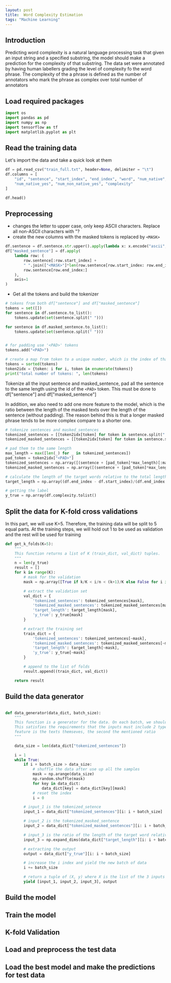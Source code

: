 ```yaml
---
layout: post
title:  Word Complexity Estimation
tags: "Machine Learning"
---
```


## Introduction
Predicting word complexity is a natural language processing task that given an input string and a specified substring, the model should make a prediction for the complexity of that substring. The data set were annotated by having human labellers grading the level of complexity fo the word phrase. The complexity of the a phrase is defined as the number of annotators who mark the phrase as complex over total number of annotators

## Load required packages
```python
import os
import pandas as pd
import numpy as np
import tensorflow as tf
import matplotlib.pyplot as plt
```

## Read the training data
Let's import the data and take a quick look at them

```python
df = pd.read_csv("train_full.txt", header=None, delimiter = "\t")
df.columns = [
    "id", "sentence", "start_index", "end_index", "word", "num_native", "num_non_native",
    "num_native_yes", "num_non_native_yes", "complexity"
]

df.head()
```

## Preprocessing
* changes the letter to upper case, only keep ASCII characters. Replace all non-ASCII characters with "?
* create the new columns with the masked tokens is replaced by `<MASK>`

```python
df.sentence = df.sentence.str.upper().apply(lambda x: x.encode("ascii", errors='replace').decode())
df["masked_sentence"] = df.apply(
    lambda row: (
        row.sentence[:row.start_index] + 
        " ".join(["<MASK>"]*len(row.sentence[row.start_index: row.end_index].split(" "))) + 
        row.sentence[row.end_index:]
    ),
    axis=1
)

```
* Get all the tokens and build the tokenizer

```python
# tokens from both df["sentence"] and df["masked_sentence"]
tokens = set([])
for sentence in df.sentence.to_list():
    tokens.update(set(sentence.split(" ")))

for sentence in df.masked_sentence.to_list():
    tokens.update(set(sentence.split(" ")))


# for padding use '<PAD>' tokens
tokens.add("<PAD>")

# create a map from token to a unique number, which is the index of that tokens in the sorted `tokens` list
tokens = sorted(tokens)
token2idx = {token: i for i, token in enumerate(tokens)}
print("total number of tokens: ", len(tokens)

```

Tokenize all the input sentence and masked_sentence, pad all the sentence to the same length using the id of the `<PAD>` token. This must be done to df["sentence"] and df["masked_sentence"]

In addition, we also need to add one more feature to the model, which is the ratio between the length of the masked texts over the length of the sentence (without padding). The reason behind this is that a longer masked phrase tends to be more complex compare to a shorter one.

```python
# tokenize sentences and masked_sentences
tokenized_sentences = [[token2idx[token] for token in sentence.split(" ")] for sentence in df.sentence.tolist()]
tokenized_masked_sentences = [[token2idx[token] for token in sentence.split(" ")] for sentence in df.masked_sentence.tolist()]

# pad them to the same length
max_length = max([len(_) for _ in tokenized_sentences])
pad_token = token2idx["<PAD>"]
tokenized_sentences = np.array([(sentence + [pad_token]*max_length)[:max_length] for sentence in tokenized_sentences])
tokenized_masked_sentences = np.array([(sentence + [pad_token]*max_length)[:max_length] for sentence in tokenized_masked_sentences])

# calculate the length of the target words relative to the total length of the sentence
target_length = np.array((df.end_index - df.start_index)/(df.end_index - df.start_index).max())

# getting the label
y_true = np.array(df.complexity.tolist()
```

## Split the data for K-fold cross validations

In this part, we will use K=5. Therefore, the training data will be split to 5 equal parts. At the training steps, we will hold out 1 to be used as validation and the rest will be used for training

```python
def get_k_folds(K=5):
    """
    This function returns a list of K (train_dict, val_dict) tuples.
    """
    n = len(y_true)
    result = []
    for k in range(K):
        # mask for the validation
        mask = np.array([True if k/K < i/n < (k+1)/K else False for i in range(n)])

        # extract the validation set
        val_dict = {
            'tokenized_sentences': tokenized_sentences[mask],
            'tokenized_masked_sentences': tokenized_masked_sentences[mask],
            'target_length': target_length[mask],
            'y_true': y_true[mask]
        }

        # extract the training set
        train_dict = {
            'tokenized_sentences': tokenized_sentences[~mask],
            'tokenized_masked_sentences': tokenized_masked_sentences[~mask],
            'target_length': target_length[~mask],
            'y_true': y_true[~mask]
        }

        # append to the list of folds
        result.append((train_dict, val_dict))

    return result
```

## Build the data generator
```python

def data_generator(data_dict, batch_size):
    """
    This function is a generator for the data. On each batch, we should yield 2 inputs and 1 outputs
    This satisfies the requirements that the inputs must include 2 types of features. Here, the first
    feature is the texts themseves, the second the mentioned ratio
    """

    data_size = len(data_dict["tokenized_sentences"])

    i = 1
    while True:
        if i + batch_size > data_size:
            # shuffle the data after use up all the samples
            mask = np.arange(data_size)
            np.random.shuffle(mask)
            for key in data_dict:
                data_dict[key] = data_dict[key][mask]
            # reset the index
            i = 0

        # input_1 is the tokenized_setence
        input_1 = data_dict["tokenized_sentences"][i: i + batch_size]

        # input_2 is the tokenized_masked_sentence
        input_2 = data_dict["tokenized_masked_sentences"][i: i + batch_size]

        # input_3 is the ratio of the length of the target word relative to the length of the sentence
        input_3 = np.expand_dims(data_dict["target_length"][i: i + batch_size], axis=-1)

        # extracting the output
        output = data_dict["y_true"][i: i + batch_size]

        # increase the i index and yield the new batch of data
        i += batch_size

        # return a tuple of (X, y) where X is the list of the 3 inputs
        yield [input_1, input_2, input_3], output
```
## Build the model

## Train the model

## K-fold Validation

## Load and preprocess the test data

## Load the best model and make the predictions for test data

